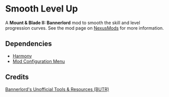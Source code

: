 # Smooth Level Up

 A **Mount & Blade II: Bannerlord** mod to smooth the skill and level progression curves. See the mod page on [NexusMods](https://www.nexusmods.com/mountandblade2bannerlord/mods/3059) for more information.

## Dependencies

* [Harmony](https://github.com/BUTR/Bannerlord.Harmony)  
* [Mod Configuration Menu](https://github.com/Aragas/BannerlordMBOptionScreen)

## Credits

[Bannerlord's Unofficial Tools & Resources (BUTR)](https://github.com/BUTR)